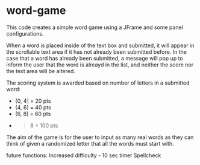 # word-game

This code creates a simple word game using a JFrame and some panel configurations.

When a word is placed inside of the text box and submitted, it will appear in the scrollable text area if it has not already been submitted before. In the case that a word has already been submitted, a message will pop up to inform the user that the word is alreayd in the list, and neither the score nor the text area will be altered.

The scoring system is awarded based on number of letters in a submitted word: 
- (0, 4] = 20 pts
- (4, 6] = 40 pts
- (6, 8] = 60 pts
- > 8 = 100 pts

The aim of the game is for the user to input as many real words as they can think of given a randomized letter that all the words must start with.



future functions:
Increased difficulty - 10 sec timer
Spellcheck
